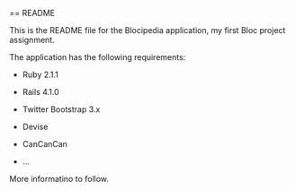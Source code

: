== README

This is the README file for the Blocipedia application, my first Bloc project
assignment.

The application has the following requirements:

* Ruby 2.1.1

* Rails 4.1.0

* Twitter Bootstrap 3.x

* Devise

* CanCanCan

* ...

More  informatino to follow.